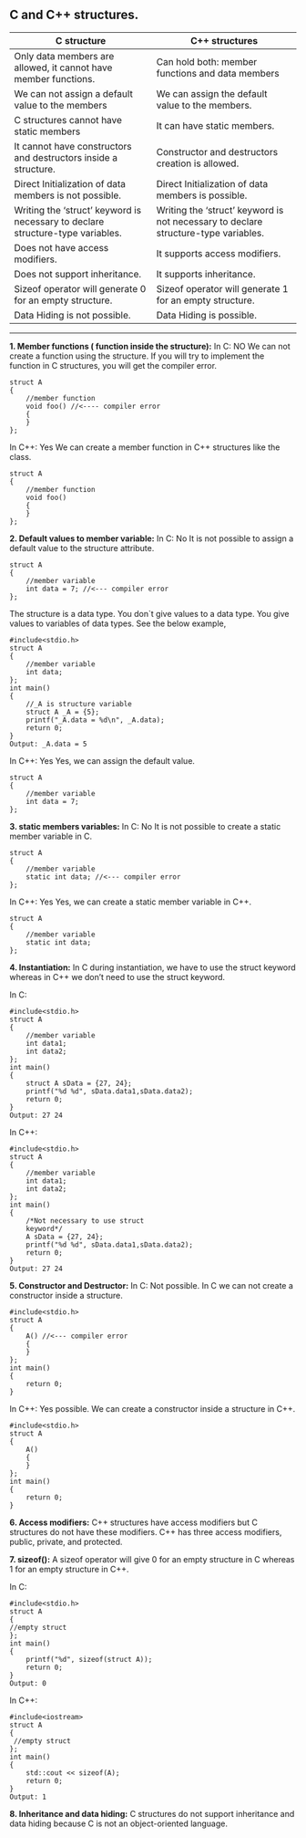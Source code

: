 ## C and C++ structures.
| C structure | C++ structures |
| ----------- | ----------- |
| Only data members are allowed, it cannot have member functions.	  |  Can hold both: member functions and data members |
|   We can not assign a default value to the members|   We can assign the default value to the members.|
|   C structures cannot have static members| It can have static members.  |
| It cannot have constructors and destructors inside a structure.  | Constructor and destructors creation is allowed.  |
| Direct Initialization of data members is not possible.  | Direct Initialization of data members is possible.  |
| Writing the ‘struct’ keyword is necessary to declare structure-type variables.  | Writing the ‘struct’ keyword is not necessary to declare structure-type variables.  |
| Does not have access modifiers.  | It supports access modifiers.  |
| Does not support inheritance.  | It supports inheritance.  |
| Sizeof operator will generate 0  for an empty structure.  | Sizeof operator will generate 1 for an empty structure.  |
| Data Hiding is not possible.  | Data Hiding is possible.  |

---
**1. Member functions ( function inside the structure):**
In C: NO
We can not create a function using the structure. If you will try to implement the function in C structures, you will get the compiler error.
```
struct A
{
    //member function
    void foo() //<---- compiler error
    {
    }
};
 ```

In C++: Yes
We can create a member function in C++ structures like the class.
```
struct A
{
    //member function
    void foo()
    {
    }
};
 ```

 

**2. Default values to member variable:**
In C: No
It is not possible to assign a default value to the structure attribute.
```
struct A
{
    //member variable
    int data = 7; //<--- compiler error
};
```
The structure is a data type. You don`t give values to a data type. You give values to variables of data types. See the below example,
```
#include<stdio.h>
struct A
{
    //member variable
    int data;
};
int main()
{
    //_A is structure variable
    struct A _A = {5};
    printf("_A.data = %d\n", _A.data);
    return 0;
}
Output: _A.data = 5
```
 

In C++: Yes
Yes, we can assign the default value.
```
struct A
{
    //member variable
    int data = 7;
};
 ```

**3. static members variables:**
In C: No
It is not possible to create a static member variable in C.
```
struct A
{
    //member variable
    static int data; //<--- compiler error
};
 ```

In C++: Yes
Yes, we can create a static member variable in C++.
```
struct A
{
    //member variable
    static int data;
};
 ```

**4. Instantiation:**
In C during instantiation, we have to use the struct keyword whereas in C++ we don’t need to use the struct keyword.

In C:
```
#include<stdio.h>
struct A
{
    //member variable
    int data1;
    int data2;
};
int main()
{
    struct A sData = {27, 24};
    printf("%d %d", sData.data1,sData.data2);
    return 0;
}
Output: 27 24
```
 

In C++:
```
#include<stdio.h>
struct A
{
    //member variable
    int data1;
    int data2;
};
int main()
{
    /*Not necessary to use struct
    keyword*/
    A sData = {27, 24};
    printf("%d %d", sData.data1,sData.data2);
    return 0;
}
Output: 27 24
```
 

**5. Constructor and Destructor:**
In C: Not possible.
In C we can not create a constructor inside a structure.
```
#include<stdio.h>
struct A
{
    A() //<--- compiler error
    {
    }
};
int main()
{
    return 0;
}
 ```

In C++: Yes possible.
We can create a constructor inside a structure in C++.
```
#include<stdio.h>
struct A
{
    A()
    {
    }
};
int main()
{
    return 0;
}
 ```

**6. Access modifiers:**
C++ structures have access modifiers but C structures do not have these modifiers. C++ has three access modifiers, public, private, and protected.

 

**7. sizeof():**
A sizeof operator will give 0 for an empty structure in C whereas 1 for an empty structure in C++.

In C:
```
#include<stdio.h>
struct A
{
//empty struct
};
int main()
{
    printf("%d", sizeof(struct A));
    return 0;
}
Output: 0
```
 

In C++:
```
#include<iostream>
struct A
{
 //empty struct
};
int main()
{
    std::cout << sizeof(A);
    return 0;
}
Output: 1
```
 

**8. Inheritance and data hiding:**
C structures do not support inheritance and data hiding because C is not an object-oriented language.

 

